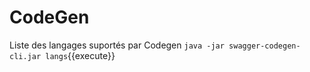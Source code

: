# CodeGen

Liste des langages suportés par Codegen `java -jar swagger-codegen-cli.jar langs`{{execute}}

